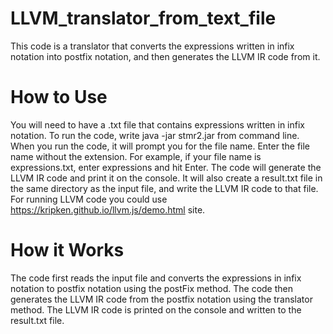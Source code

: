 # LLVM_translator_from_text_file
This code is a translator that converts the expressions written in infix notation into postfix notation, and then generates the LLVM IR code from it.
# How to Use
You will need to have a .txt file that contains expressions written in infix notation.
To run the code, write java -jar stmr2.jar from command line.
When you run the code, it will prompt you for the file name. Enter the file name without the extension. For example, if your file name is expressions.txt, enter expressions and hit Enter.
The code will generate the LLVM IR code and print it on the console. It will also create a result.txt file in the same directory as the input file, and write the LLVM IR code to that file.
For running LLVM code you could use https://kripken.github.io/llvm.js/demo.html site.
# How it Works
The code first reads the input file and converts the expressions in infix notation to postfix notation using the postFix method.
The code then generates the LLVM IR code from the postfix notation using the translator method.
The LLVM IR code is printed on the console and written to the result.txt file.



